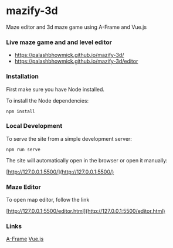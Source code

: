 # mazify-3d

Maze editor and 3d maze game using A-Frame and Vue.js

### Live maze game and and level editor

- https://palashbhowmick.github.io/mazify-3d/
- https://palashbhowmick.github.io/mazify-3d/editor

### Installation

First make sure you have Node installed.

To install the Node dependencies:

    npm install

### Local Development

To serve the site from a simple development server:

    npm run serve

The site will automatically open in the browser or open it manually:

[http://127.0.0.1:5500/](http://127.0.0.1:5500/)

### Maze Editor

To open map editor, follow the link

[http://127.0.0.1:5500/editor.html](http://127.0.0.1:5500/editor.html)

### Links
[A-Frame](https://aframe.io/)
[Vue.js](https://vuejs.org/)
